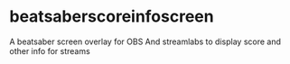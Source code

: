 # beatsaberscoreinfoscreen
A beatsaber screen overlay for OBS And streamlabs to display score and other info for streams 
